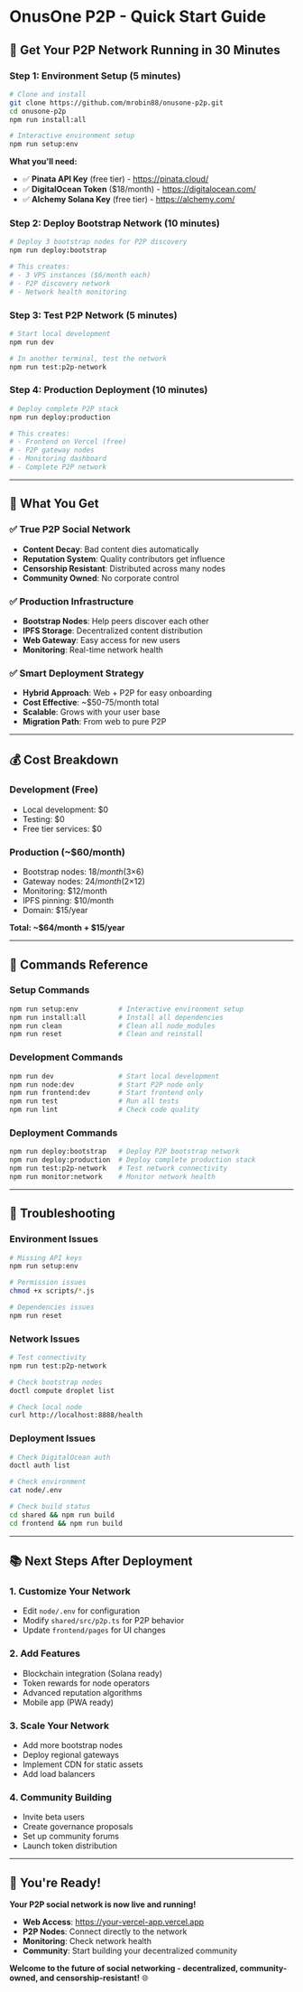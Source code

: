 # OnusOne P2P - Quick Start Guide

## 🚀 **Get Your P2P Network Running in 30 Minutes**

### **Step 1: Environment Setup (5 minutes)**
```bash
# Clone and install
git clone https://github.com/mrobin88/onusone-p2p.git
cd onusone-p2p
npm run install:all

# Interactive environment setup
npm run setup:env
```

**What you'll need:**
- ✅ **Pinata API Key** (free tier) - https://pinata.cloud/
- ✅ **DigitalOcean Token** ($18/month) - https://digitalocean.com/
- ✅ **Alchemy Solana Key** (free tier) - https://alchemy.com/

### **Step 2: Deploy Bootstrap Network (10 minutes)**
```bash
# Deploy 3 bootstrap nodes for P2P discovery
npm run deploy:bootstrap

# This creates:
# - 3 VPS instances ($6/month each)
# - P2P discovery network
# - Network health monitoring
```

### **Step 3: Test P2P Network (5 minutes)**
```bash
# Start local development
npm run dev

# In another terminal, test the network
npm run test:p2p-network
```

### **Step 4: Production Deployment (10 minutes)**
```bash
# Deploy complete P2P stack
npm run deploy:production

# This creates:
# - Frontend on Vercel (free)
# - P2P gateway nodes
# - Monitoring dashboard
# - Complete P2P network
```

---

## 🎯 **What You Get**

### **✅ True P2P Social Network**
- **Content Decay**: Bad content dies automatically
- **Reputation System**: Quality contributors get influence
- **Censorship Resistant**: Distributed across many nodes
- **Community Owned**: No corporate control

### **✅ Production Infrastructure**
- **Bootstrap Nodes**: Help peers discover each other
- **IPFS Storage**: Decentralized content distribution
- **Web Gateway**: Easy access for new users
- **Monitoring**: Real-time network health

### **✅ Smart Deployment Strategy**
- **Hybrid Approach**: Web + P2P for easy onboarding
- **Cost Effective**: ~$50-75/month total
- **Scalable**: Grows with your user base
- **Migration Path**: From web to pure P2P

---

## 💰 **Cost Breakdown**

### **Development (Free)**
- Local development: $0
- Testing: $0
- Free tier services: $0

### **Production (~$60/month)**
- Bootstrap nodes: $18/month (3×$6)
- Gateway nodes: $24/month (2×$12)
- Monitoring: $12/month
- IPFS pinning: $10/month
- Domain: $15/year

**Total: ~$64/month + $15/year**

---

## 🔧 **Commands Reference**

### **Setup Commands**
```bash
npm run setup:env          # Interactive environment setup
npm run install:all        # Install all dependencies
npm run clean              # Clean all node_modules
npm run reset              # Clean and reinstall
```

### **Development Commands**
```bash
npm run dev                # Start local development
npm run node:dev           # Start P2P node only
npm run frontend:dev       # Start frontend only
npm run test               # Run all tests
npm run lint               # Check code quality
```

### **Deployment Commands**
```bash
npm run deploy:bootstrap   # Deploy P2P bootstrap network
npm run deploy:production  # Deploy complete production stack
npm run test:p2p-network   # Test network connectivity
npm run monitor:network    # Monitor network health
```

---

## 🚨 **Troubleshooting**

### **Environment Issues**
```bash
# Missing API keys
npm run setup:env

# Permission issues
chmod +x scripts/*.js

# Dependencies issues
npm run reset
```

### **Network Issues**
```bash
# Test connectivity
npm run test:p2p-network

# Check bootstrap nodes
doctl compute droplet list

# Check local node
curl http://localhost:8888/health
```

### **Deployment Issues**
```bash
# Check DigitalOcean auth
doctl auth list

# Check environment
cat node/.env

# Check build status
cd shared && npm run build
cd frontend && npm run build
```

---

## 📚 **Next Steps After Deployment**

### **1. Customize Your Network**
- Edit `node/.env` for configuration
- Modify `shared/src/p2p.ts` for P2P behavior
- Update `frontend/pages` for UI changes

### **2. Add Features**
- Blockchain integration (Solana ready)
- Token rewards for node operators
- Advanced reputation algorithms
- Mobile app (PWA ready)

### **3. Scale Your Network**
- Add more bootstrap nodes
- Deploy regional gateways
- Implement CDN for static assets
- Add load balancers

### **4. Community Building**
- Invite beta users
- Create governance proposals
- Set up community forums
- Launch token distribution

---

## 🎉 **You're Ready!**

**Your P2P social network is now live and running!**

- **Web Access**: https://your-vercel-app.vercel.app
- **P2P Nodes**: Connect directly to the network
- **Monitoring**: Check network health
- **Community**: Start building your decentralized community

**Welcome to the future of social networking - decentralized, community-owned, and censorship-resistant!** 🌐